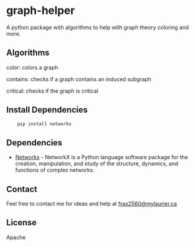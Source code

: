 # graph-helper
A python package with algorithms to help with graph theory coloring and more.

Algorithms
-----------
color: colors a graph

contains: checks if a graph contains an induced subgraph

critical: checks if the graph is critical

Install Dependencies
-----------
```sh
	pip install networkx
```


Dependencies
-----------
* [Networkx] - NetworkX is a Python language software package for the creation, manipulation, and study of the structure, dynamics, and functions of complex networks.


Contact
-----------
Feel free to contact me for ideas and help at [fras2560@mylaurier.ca]

License
----

Apache

[Networkx]:http://networkx.github.io/documentation/networkx-1.9/
[fras2560@mylaurier.ca]:mailto:fras2560@mylaurier.ca
